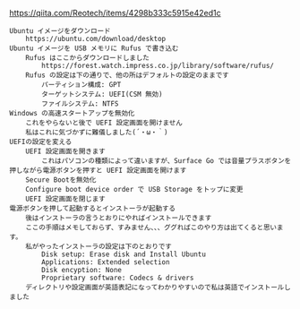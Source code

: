 https://qiita.com/Reotech/items/4298b333c5915e42ed1c


    Ubuntu イメージをダウンロード
        https://ubuntu.com/download/desktop
    Ubuntu イメージを USB メモリに Rufus で書き込む
        Rufus はここからダウンロードしました
            https://forest.watch.impress.co.jp/library/software/rufus/
        Rufus の設定は下の通りで、他の所はデフォルトの設定のままです
            パーティション構成: GPT
            ターゲットシステム: UEFI(CSM 無効)
            ファイルシステム: NTFS
    Windows の高速スタートアップを無効化
        これをやらないと後で UEFI 設定画面を開けません
        私はこれに気づかずに難儀しました(´・ω・｀)
    UEFIの設定を変える
        UEFI 設定画面を開きます
            これはパソコンの種類によって違いますが、Surface Go では音量プラスボタンを押しながら電源ボタンを押すと UEFI 設定画面を開けます
        Secure Bootを無効化
        Configure boot device order で USB Storage をトップに変更
        UEFI 設定画面を閉じます
    電源ボタンを押して起動するとインストーラが起動する
        後はインストーラの言うとおりにやればインストールできます
        ここの手順はメモしておらず、すみません、、、ググればこのやり方は出てくると思います。
        私がやったインストーラの設定は下のとおりです
            Disk setup: Erase disk and Install Ubuntu
            Applications: Extended selection
            Disk encyption: None
            Proprietary software: Codecs & drivers
        ディレクトリや設定画面が英語表記になってわかりやすいので私は英語でインストールしました


